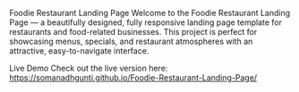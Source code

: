 Foodie Restaurant Landing Page
Welcome to the Foodie Restaurant Landing Page — a beautifully designed, fully responsive landing page template for restaurants and food-related businesses. This project is perfect for showcasing menus, specials, and restaurant atmospheres with an attractive, easy-to-navigate interface.

Live Demo
Check out the live version here: https://somanadhgunti.github.io/Foodie-Restaurant-Landing-Page/
